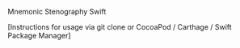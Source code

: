 Mnemonic Stenography Swift

[Instructions for usage via git clone or CocoaPod / Carthage / Swift Package Manager]



